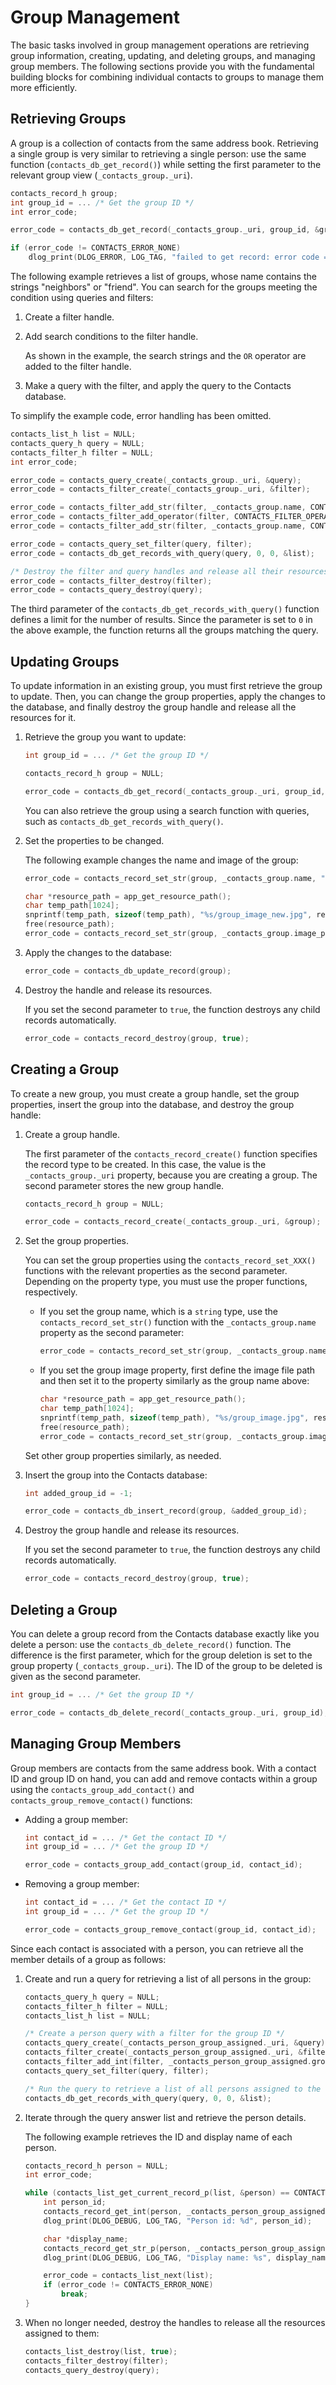 
# Group Management

The basic tasks involved in group management operations are retrieving
group information, creating, updating, and deleting groups, and managing
group members. The following sections provide you with the fundamental
building blocks for combining individual contacts to groups to manage
them more efficiently.

<a name="retrieving"></a>
## Retrieving Groups

A group is a collection of contacts from the same address book.
Retrieving a single group is very similar to retrieving a single person:
use the same function (`contacts_db_get_record()`) while setting the
first parameter to the relevant group view (`_contacts_group._uri`).

```c++
contacts_record_h group;
int group_id = ... /* Get the group ID */
int error_code;

error_code = contacts_db_get_record(_contacts_group._uri, group_id, &group);

if (error_code != CONTACTS_ERROR_NONE)
    dlog_print(DLOG_ERROR, LOG_TAG, "failed to get record: error code = %d", error_code);
```

The following example retrieves a list of groups, whose name contains
the strings "neighbors" or "friend". You can search for the groups
meeting the condition using queries and filters:

1.  Create a filter handle.
2. Add search conditions to the filter handle.

    As shown in the example, the search strings and the `OR` operator
    are added to the filter handle.

3. Make a query with the filter, and apply the query to the
    Contacts database.

To simplify the example code, error handling has been omitted.

```c++
contacts_list_h list = NULL;
contacts_query_h query = NULL;
contacts_filter_h filter = NULL;
int error_code;

error_code = contacts_query_create(_contacts_group._uri, &query);
error_code = contacts_filter_create(_contacts_group._uri, &filter);

error_code = contacts_filter_add_str(filter, _contacts_group.name, CONTACTS_MATCH_CONTAINS, "neighbors");
error_code = contacts_filter_add_operator(filter, CONTACTS_FILTER_OPERATOR_OR);
error_code = contacts_filter_add_str(filter, _contacts_group.name, CONTACTS_MATCH_CONTAINS, "friend");

error_code = contacts_query_set_filter(query, filter);
error_code = contacts_db_get_records_with_query(query, 0, 0, &list);

/* Destroy the filter and query handles and release all their resources */
error_code = contacts_filter_destroy(filter);
error_code = contacts_query_destroy(query);
```

The third parameter of the `contacts_db_get_records_with_query()`
function defines a limit for the number of results. Since the parameter
is set to `0` in the above example, the function returns all the groups
matching the query.

<a name="updating"></a>
## Updating Groups

To update information in an existing group, you must first retrieve the
group to update. Then, you can change the group properties, apply the
changes to the database, and finally destroy the group handle and
release all the resources for it.

1.  Retrieve the group you want to update:

    ```c++
    int group_id = ... /* Get the group ID */

    contacts_record_h group = NULL;

    error_code = contacts_db_get_record(_contacts_group._uri, group_id, &group);
    ```

    You can also retrieve the group using a search function with
    queries, such as `contacts_db_get_records_with_query()`.

2. Set the properties to be changed.

    The following example changes the name and image of the group:

    ```c++
    error_code = contacts_record_set_str(group, _contacts_group.name, "Family");

    char *resource_path = app_get_resource_path();
    char temp_path[1024];
    snprintf(temp_path, sizeof(temp_path), "%s/group_image_new.jpg", resource_path);
    free(resource_path);
    error_code = contacts_record_set_str(group, _contacts_group.image_path, temp_path);
    ```

3. Apply the changes to the database:

    ```c++
    error_code = contacts_db_update_record(group);
    ```

4. Destroy the handle and release its resources.

    If you set the second parameter to `true`, the function destroys any
    child records automatically.

    ```c++
    error_code = contacts_record_destroy(group, true);
    ```


<a name="creating"></a>
## Creating a Group

To create a new group, you must create a group handle, set the group
properties, insert the group into the database, and destroy the group
handle:

1.  Create a group handle.

    The first parameter of the `contacts_record_create()` function
    specifies the record type to be created. In this case, the value is
    the `_contacts_group._uri` property, because you are creating
    a group. The second parameter stores the new group handle.

    ```c++
    contacts_record_h group = NULL;

    error_code = contacts_record_create(_contacts_group._uri, &group);
    ```

2. Set the group properties.

    You can set the group properties using the
    `contacts_record_set_XXX()` functions with the relevant properties
    as the second parameter. Depending on the property type, you must
    use the proper functions, respectively.

    -   If you set the group name, which is a `string` type, use the
        `contacts_record_set_str()` function with the
        `_contacts_group.name` property as the second parameter:

        ```c++
        error_code = contacts_record_set_str(group, _contacts_group.name, "Neighbors");
        ```

    - If you set the group image property, first define the image file
        path and then set it to the property similarly as the group name
        above:

        ```c++
        char *resource_path = app_get_resource_path();
        char temp_path[1024];
        snprintf(temp_path, sizeof(temp_path), "%s/group_image.jpg", resource_path);
        free(resource_path);
        error_code = contacts_record_set_str(group, _contacts_group.image_path, temp_path);
        ```

    Set other group properties similarly, as needed.

3. Insert the group into the Contacts database:

    ```c++
    int added_group_id = -1;

    error_code = contacts_db_insert_record(group, &added_group_id);
    ```

4. Destroy the group handle and release its resources.

    If you set the second parameter to `true`, the function destroys any
    child records automatically.

    ```c++
    error_code = contacts_record_destroy(group, true);
    ```


<a name="deleting"></a>
## Deleting a Group

You can delete a group record from the Contacts database exactly like
you delete a person: use the `contacts_db_delete_record()` function. The
difference is the first parameter, which for the group deletion is set
to the group property (`_contacts_group._uri`). The ID of the group to
be deleted is given as the second parameter.

```c++
int group_id = ... /* Get the group ID */

error_code = contacts_db_delete_record(_contacts_group._uri, group_id);
```

<a name="managing"></a>
## Managing Group Members

Group members are contacts from the same address book. With a contact ID
and group ID on hand, you can add and remove contacts within a group
using the `contacts_group_add_contact()` and
`contacts_group_remove_contact()` functions:

-   Adding a group member:

    ```c++
    int contact_id = ... /* Get the contact ID */
    int group_id = ... /* Get the group ID */

    error_code = contacts_group_add_contact(group_id, contact_id);
    ```

- Removing a group member:

    ```c++
    int contact_id = ... /* Get the contact ID */
    int group_id = ... /* Get the group ID */

    error_code = contacts_group_remove_contact(group_id, contact_id);
    ```

Since each contact is associated with a person, you can retrieve all the
member details of a group as follows:

1.  Create and run a query for retrieving a list of all persons in the
    group:

    ```c++
    contacts_query_h query = NULL;
    contacts_filter_h filter = NULL;
    contacts_list_h list = NULL;

    /* Create a person query with a filter for the group ID */
    contacts_query_create(_contacts_person_group_assigned._uri, &query);
    contacts_filter_create(_contacts_person_group_assigned._uri, &filter);
    contacts_filter_add_int(filter, _contacts_person_group_assigned.group_id, CONTACTS_MATCH_EQUAL, group_id);
    contacts_query_set_filter(query, filter);

    /* Run the query to retrieve a list of all persons assigned to the specified group */
    contacts_db_get_records_with_query(query, 0, 0, &list);
    ```

2. Iterate through the query answer list and retrieve the
    person details.

    The following example retrieves the ID and display name of
    each person.

    ```c++
    contacts_record_h person = NULL;
    int error_code;

    while (contacts_list_get_current_record_p(list, &person) == CONTACTS_ERROR_NONE) {
        int person_id;
        contacts_record_get_int(person, _contacts_person_group_assigned.person_id, &person_id);
        dlog_print(DLOG_DEBUG, LOG_TAG, "Person id: %d", person_id);

        char *display_name;
        contacts_record_get_str_p(person, _contacts_person_group_assigned.display_name, &display_name);
        dlog_print(DLOG_DEBUG, LOG_TAG, "Display name: %s", display_name);

        error_code = contacts_list_next(list);
        if (error_code != CONTACTS_ERROR_NONE)
            break;
    }
    ```

3. When no longer needed, destroy the handles to release all the
    resources assigned to them:

    ```c++
    contacts_list_destroy(list, true);
    contacts_filter_destroy(filter);
    contacts_query_destroy(query);
    ```
